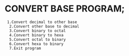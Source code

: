  # CONVERT BASE PROGRAM;
     1.Convert decimal to other base
      2.Convert other base to decimal  
      3.Convert binary to octal  
      4.Convert binary to hexa  
      5.Convert octal to binary  
      6.Convert hexa to binary  
      7.Exit program  